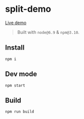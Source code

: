 # split-demo

[Live demo](https://sebastiendavid.github.io/split-demo/build/index.html)

> Built with `node@6.9` & `npm@3.10`.

## Install

```
npm i
```

## Dev mode

```
npm start
```

## Build

```
npm run build
```
